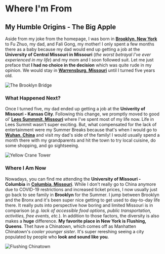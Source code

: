 # Where I'm From
## My Humble Origins - The Big Apple
Aside from my joke from the homepage, I was born in **[Brooklyn, New York](https://en.wikipedia.org/wiki/Brooklyn)** to Fu Zhuo, my dad, and Fali Gong, my mother! I only spent a few months there as a baby because my dad would end up getting a job at the **University of Central Missouri in Missouri** (*the worst betrayal I've ever experienced in my life*) and my mom and I soon followed suit. Let me just preface that **I had no choice in the decision** which was quite rude in my opinion. We would stay in **[Warrensburg, Missouri](https://en.wikipedia.org/wiki/Warrensburg,_Missouri)** until I turned five years old.

![The Brooklyn Bridge](https://upload.wikimedia.org/wikipedia/commons/thumb/b/be/Brooklyn_NY_Photo_Collage.jpg/800px-Brooklyn_NY_Photo_Collage.jpg)

### What Happened Next?
Once I turned five, my dad ended up getting a job at the **Univerity of Missouri - Kansas City**. Following this change, we promptly moved to good ol' **[Lees Summmit, Missouri](https://en.wikipedia.org/wiki/Lee%27s_Summit,_Missouri)** where I've spent most of my life now. Life in Lees Summit wasn't super exciting. But, what compensated for the lack of entertainment were my Summer Breaks because that's when I would go to **[Wuhan, China](https://en.wikipedia.org/wiki/Wuhan)** and visit my dad's side of the family! I would usually spend a month there with my grandparents and hit the town to try local cuisine, do some shopping, and go sightseeing. 

![Yellow Crane Tower](https://upload.wikimedia.org/wikipedia/commons/thumb/8/89/CN_-_Hubei_-_Wuhan_-_Kranichpagode.JPG/800px-CN_-_Hubei_-_Wuhan_-_Kranichpagode.JPG)

### Where I Am Now
Nowadays, you can find me attending the **University of Missouri - Columbia** in **[Columbia, Missouri](https://en.wikipedia.org/wiki/Columbia,_Missouri)**. While I don't really go to China anymore due to COVID-19 restrictions and increased ticket prices, I now usually just go back to see family in **Brooklyn** for the Summer. I jump between Brooklyn and the Bronx and it's been super nice getting to get used to day-to-day life there. It really puts into perspective how boring and limited Missouri is in comparison (_e.g. lack of accessible food options, public transportation, activities, free events, etc._). In addition to those factors, the diversity is also makes a **huge** difference. **My favorite place in New York is Flushing, Queens**. Thet have a Chinatown, which comes off as Manhatten Chinatown's _cooler younger sister_. It's super rereshing seeing a city populated by people who **look and sound like you**.

![Flushing Chinatown](https://upload.wikimedia.org/wikipedia/commons/9/93/41stAveFlushing.jpg)

